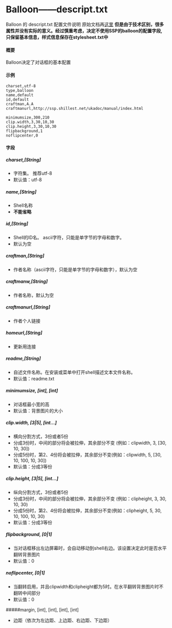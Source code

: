 # Balloon——descript.txt
Balloon 的 descript.txt 配置文件说明
原始文档再[这里](http://ssp.shillest.net/ukadoc/manual/descript_balloon.html)
**但是由于技术区别，很多属性并没有实际的意义。经过慎重考虑，决定不使用SSP的balloon的配置字段, 只保留基本信息，样式信息保存在stylesheet.txt中**


#### 概要
Balloon决定了对话框的基本配置


#### 示例
```
charset,utf-8
type,balloon
name,default
id,default
craftman,A.A
craftmanurl,http://ssp.shillest.net/ukadoc/manual/index.html

minimumsize,300,210
clip.width,3,30,10,30
clip.height,3,30,10,30
flipbackground,1
noflipcenter,0
```

#### 字段
##### charset,[String]
- 字符集。 推荐utf-8
- 默认值：utf-8

##### name,[String]
- Shell名称
- **不能省略**

##### id,[String]
- Shell的ID名。 ascii字符，只能是单字节的字母和数字。
- 默认为空

##### craftman,[String]
- 作者名称（ascii字符，只能是单字节的字母和数字），默认为空

##### craftmanw,[String]
- 作者名称，默认为空

##### craftmanurl,[String]
- 作者个人链接

##### homeurl,[String]
- 更新用连接

##### readme,[String]
- 自述文件名称。在安装或菜单中打开shell描述文本文件名称。
- 默认值：readme.txt

##### minimumsize, [int], [int]
- 对话框最小宽的高
- 默认值：背景图片的大小

##### clip.width, [3|5], [int...]
- 横向分割方式，3份或者5份
 - 分成3份时，中间的部分将会被拉伸，其余部分不变 (例如：clipwidth, 3, [30, 10, 30])
 - 分成5份时，第2、4份将会被拉伸，其余部分不变(例如：clipwidth, 5, [30, 10, 100, 10, 30])
- 默认值：分成3等份

##### clip.height, [3|5], [int...]
- 纵向分割方式，3份或者5份
 - 分成3份时，中间的部分将会被拉伸，其余部分不变 (例如：clipheight, 3, 30, 10, 30)
 - 分成5份时，第2、4份将会被拉伸，其余部分不变(例如：clipheight, 5, 30, 10, 100, 10, 30)
- 默认值：分成3等份

##### flipbackground, [0|1]
- 当对话框移出左边屏幕时，会自动移动到shell右边。该设置决定此时是否水平翻转背景图片
- 默认值：0

##### noflipcenter, [0|1]
- 当翻转启用，并且clipwidth和clipheight都为5时。在水平翻转背景图片时不翻转中间部分
- 默认值：0

#####margin, [int], [int], [int], [int]
- 边距（依次为左边距、上边距、右边距、下边距）
